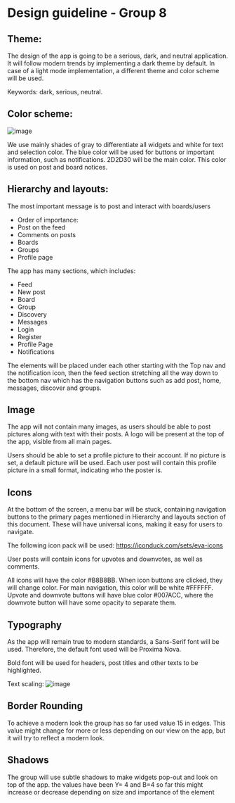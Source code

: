 
# Design guideline - Group 8

## Theme:
The design of the app is going to be a serious, dark, and neutral application. It will follow modern trends by implementing a dark theme by default. In case of a light mode implementation, a different theme and color scheme will be used.

Keywords: dark, serious, neutral.



## Color scheme:
![image](https://user-images.githubusercontent.com/77608175/190378047-cf8184a0-7bec-4b96-9439-a31587496306.png)

 

We use mainly shades of gray to differentiate all widgets and white for text and selection color. The blue color will be used for buttons or important information, such as notifications. 
2D2D30 will be the main color. This color is used on post and board notices.



## Hierarchy and layouts:
The most important message is to post and interact with boards/users
  - Order of importance:
  - Post on the feed
  - Comments on posts
  - Boards
  - Groups
  - Profile page

The app has many sections, which includes:
  - Feed
  - New post
  - Board
  - Group
  - Discovery
  - Messages
  - Login
  - Register
  - Profile Page
  - Notifications
  
The elements will be placed under each other starting with the Top nav and the notification icon, then the feed section stretching all the way down to the bottom nav which has the navigation buttons such as add post, home, messages, discover and groups.




## Image
The app will not contain many images, as users should be able to post pictures along with text with their posts. A logo will be present at the top of the app, visible from all main pages.

Users should be able to set a profile picture to their account. If no picture is set, a default picture will be used. Each user post will contain this profile picture in a small format, indicating who the poster is.



## Icons
At the bottom of the screen, a menu bar will be stuck, containing navigation buttons to the primary pages mentioned in Hierarchy and layouts section of this document. These will have universal icons, making it easy for users to navigate.

The following icon pack will be used: https://iconduck.com/sets/eva-icons

User posts will contain icons for upvotes and downvotes, as well as comments.

All icons will have the color #B8B8BB. When icon buttons are clicked, they will change color. For main navigation, this color will be white #FFFFFF. Upvote and downvote buttons will have blue color #007ACC, where the downvote button will have some opacity to separate them.



## Typography
As the app will remain true to modern standards, a Sans-Serif font will be used. Therefore, the default font used will be Proxima Nova.

Bold font will be used for headers, post titles and other texts to be highlighted.

Text scaling:
![image](https://user-images.githubusercontent.com/77608175/190378086-0da62df0-0030-4931-9cae-7e47f2fc47fb.png)

 



## Border Rounding
To achieve a modern look the group has so far used value 15 in edges. This value might change for more or less depending on our view on the app, but it will try to reflect a modern look.





## Shadows
The group will use subtle shadows to make widgets pop-out and look on top of the app. the values have been Y= 4 and B=4 so far this might increase or decrease depending on size and importance of the element






